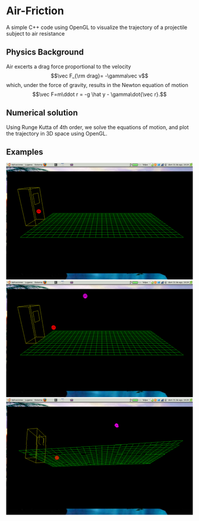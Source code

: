 # Air-Friction
A simple C++ code using OpenGL to visualize the trajectory of a projectile subject to air resistance

## Physics Background

Air excerts a drag force proportional to the velocity 
$$\vec F_{\rm drag}= -\gamma\vec v$$
which, under the force of gravity, results in the Newton equation of motion
$$\vec F=m\ddot r = -g \hat y - \gamma\dot{\vec r}.$$

## Numerical solution

Using Runge Kutta of 4th order, we solve the equations of motion, and plot the trajectory in 3D space using OpenGL.


## Examples
![ex1](https://github.com/fgonzcat/Air-Friction/blob/main/examples/1.png)
![ex2](https://github.com/fgonzcat/Air-Friction/blob/main/examples/2.png)
![ex3](https://github.com/fgonzcat/Air-Friction/blob/main/examples/3.png)
